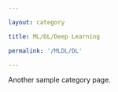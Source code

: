 ```yaml
---

layout: category

title: ML/DL/Deep Learning

permalink: '/MLDL/DL'

---
```


Another sample category page.
